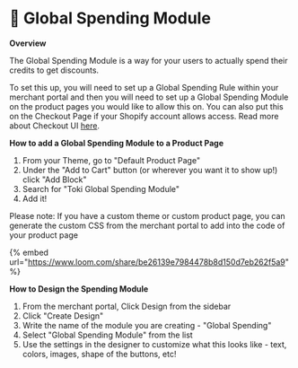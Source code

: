 # 🍰 Global Spending Module

**Overview**

The Global Spending Module is a way for your users to actually spend their credits to get  discounts.&#x20;

To set this up, you will need to set up a Global Spending Rule within your merchant portal and then you will need to set up a Global Spending Module on the product pages you would like to allow this on. You can also put this on the Checkout Page if your Shopify account allows access. Read more about Checkout UI [here](../checkout-+-post-purchase-components.md).&#x20;

**How to add a Global Spending Module to a Product Page**

1. From your Theme, go to "Default Product Page"&#x20;
2. Under the "Add to Cart" button (or wherever you want it to show up!) click "Add Block"
3. Search for "Toki Global Spending Module"
4. Add it!

Please note: If you have a custom theme or custom product page, you can generate the custom CSS from the merchant portal to add into the code of your product page&#x20;

{% embed url="https://www.loom.com/share/be26139e7984478b8d150d7eb262f5a9" %}

**How to Design the Spending Module**

1. From the merchant portal, Click Design from the sidebar
2. Click "Create Design"
3. Write the name of the module you are creating - "Global Spending"
4. Select "Global Spending Module" from the list
5. Use the settings in the designer to customize what this looks like - text, colors, images, shape of the buttons, etc!

